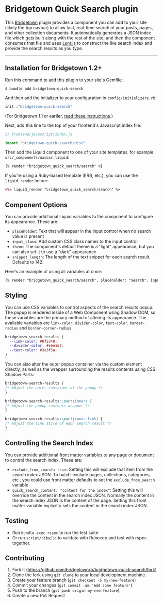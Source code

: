 # Bridgetown Quick Search plugin

This [Bridgetown](https://www.bridgetownrb.com) plugin provides a component you can add to your site (likely the top navbar) to allow fast, real-time search of your posts, pages, and other collection documents. It automatically generates a JSON index file which gets built along with the rest of the site, and then the component consumes that file and uses [Lunr.js](https://lunrjs.com) to construct the live search index and provide the search results as you type.

----

## Installation for Bridgetown 1.2+

Run this command to add this plugin to your site's Gemfile:

```shell
$ bundle add bridgetown-quick-search
```

And then add the initializer to your configuration in `config/initializers.rb`:

```ruby
init :"bridgetown-quick-search"
```

(For Bridgetown 1.1 or earlier, [read these instructions](https://github.com/bridgetownrb/bridgetown-quick-search/tree/v1.1.3).)

Next, add this line to the top of your frontend's Javascript index file:

```js
// frontend/javascript/index.js

import "bridgetown-quick-search/dist"
```

Then add the Liquid component to one of your site templates, for example `src/_components/navbar.liquid`:

```html
{% render "bridgetown_quick_search/search" %}
```

If you're using a Ruby-based template (ERB, etc.), you can use the `liquid_render` helper:

```html
<%= liquid_render "bridgetown_quick_search/search" %>
```

## Component Options

You can provide additional Liquid variables to the component to configure its appearance. These are:

* `placeholder`: Text that will appear in the input control when no search value is present
* `input_class`: Add custom CSS class names to the input control
* `theme`: The component's default theme is a "light" appearance, but you can also set it to use a "dark" appearance
* `snippet_length`: The length of the text snippet for each search result. Defaults to 142.

Here's an example of using all variables at once:

```html
{% render "bridgetown_quick_search/search", placeholder: "Search", input_class: "input", theme: "dark", snippet_length: 200 %}
```

## Styling

You can use CSS variables to control aspects of the search results popup. The popup is rendered inside of a Web Component using Shadow DOM, so these variables are the primary method of altering its appearance. The available variables are `link-color`, `divider-color`, `text-color`, `border-radius` and `border-corner-radius`.

```css
bridgetown-search-results {
  --link-color: #0f5348;
  --divider-color: #e6e1d7;
  --text-color: #3e3f3a;
}
```

You can also alter the outer popup container via the custom element directly, as well as the wrapper surrounding the results contents using CSS Shadow Parts:

```css
bridgetown-search-results {
/* Adjust the outer container of the popup */
}

bridgetown-search-results::part(inner) {
/* Adjust the popup contents wrapper */
}

bridgetown-search-results::part(inner-link) {
/* Adjust the link style of each search result */
}
```

## Controlling the Search Index

You can provide additional front matter variables to any page or document to control the search index. These are:

* `exclude_from_search: true`: Setting this will exclude that item from the search index JSON. To batch-exclude pages, collections, categories, etc., you could use front matter defaults to set the `exclude_from_search` variable.
* `quick_search_content: "content for the index"`: Setting this will override the content in the search index JSON. Normally the content in the search index JSON is the content of the page. Setting this front matter variable explicilty sets the content in the search index JSON.

## Testing

* Run `bundle exec rspec` to run the test suite
* Or run `script/cibuild` to validate with Rubocop and test with rspec together.

## Contributing

1. Fork it (https://github.com/bridgetownrb/bridgetown-quick-search/fork)
2. Clone the fork using `git clone` to your local development machine.
3. Create your feature branch (`git checkout -b my-new-feature`)
4. Commit your changes (`git commit -am 'Add some feature'`)
5. Push to the branch (`git push origin my-new-feature`)
6. Create a new Pull Request
